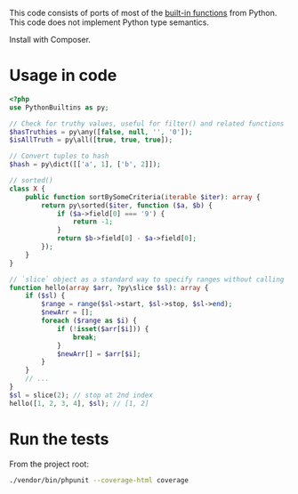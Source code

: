 This code consists of ports of most of the [built-in functions](https://docs.python.org/3.6/library/functions.html) from Python. This code does not implement Python type semantics.

Install with Composer.

# Usage in code

```php
<?php
use PythonBuiltins as py;

// Check for truthy values, useful for filter() and related functions
$hasTruthies = py\any([false, null, '', '0']);
$isAllTruth = py\all([true, true, true]);

// Convert tuples to hash
$hash = py\dict([['a', 1], ['b', 2]]);

// sorted()
class X {
    public function sortBySomeCriteria(iterable $iter): array {
        return py\sorted($iter, function ($a, $b) {
            if ($a->field[0] === '9') {
                return -1;
            }
            return $b->field[0] - $a->field[0];
        });
    }
}

// `slice` object as a standard way to specify ranges without calling `range()` // at the call site
function hello(array $arr, ?py\slice $sl): array {
    if ($sl) {
        $range = range($sl->start, $sl->stop, $sl->end);
        $newArr = [];
        foreach ($range as $i) {
            if (!isset($arr[$i])) {
                break;
            }
            $newArr[] = $arr[$i];
        }
    }
    // ...
}
$sl = slice(2); // stop at 2nd index
hello([1, 2, 3, 4], $sl); // [1, 2]
```

# Run the tests

From the project root:

```bash
./vendor/bin/phpunit --coverage-html coverage
```
